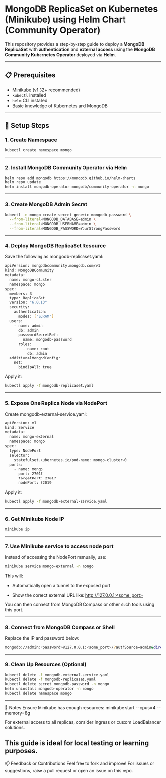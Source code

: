 # MongoDB ReplicaSet on Kubernetes (Minikube) using Helm Chart (Community Operator)

This repository provides a step-by-step guide to deploy a **MongoDB ReplicaSet** with **authentication** and **external access** using the **MongoDB Community Kubernetes Operator** deployed via **Helm**.

---

## 📋 Prerequisites

- [Minikube](https://minikube.sigs.k8s.io/docs/start/) (v1.32+ recommended)
- `kubectl` installed
- `helm` CLI installed
- Basic knowledge of Kubernetes and MongoDB

---

## 🚀 Setup Steps

### 1. Create Namespace

```bash
kubectl create namespace mongo
```
---

### 2. Install MongoDB Community Operator via Helm
```bash
helm repo add mongodb https://mongodb.github.io/helm-charts
helm repo update
helm install mongodb-operator mongodb/community-operator -n mongo
```
---

### 3. Create MongoDB Admin Secret
```bash
kubectl -n mongo create secret generic mongodb-password \
  --from-literal=MONGODB_DATABASE=admin \
  --from-literal=MONGODB_USERNAME=admin \
  --from-literal=MONGODB_PASSWORD=YourStrongPassword
```
----  
### 4. Deploy MongoDB ReplicaSet Resource

Save the following as mongodb-replicaset.yaml:

```bash
apiVersion: mongodbcommunity.mongodb.com/v1
kind: MongoDBCommunity
metadata:
  name: mongo-cluster
  namespace: mongo
spec:
  members: 3
  type: ReplicaSet
  version: "6.0.13"
  security:
    authentication:
      modes: ["SCRAM"]
  users:
    - name: admin
      db: admin
      passwordSecretRef:
        name: mongodb-password
      roles:
        - name: root
          db: admin
  additionalMongodConfig:
    net:
      bindIpAll: true
```	  
Apply it:

```bash
kubectl apply -f mongodb-replicaset.yaml
```
---
### 5. Expose One Replica Node via NodePort
Create mongodb-external-service.yaml:
```bash
apiVersion: v1
kind: Service
metadata:
  name: mongo-external
  namespace: mongo
spec:
  type: NodePort
  selector:
    statefulset.kubernetes.io/pod-name: mongo-cluster-0
  ports:
    - name: mongo
      port: 27017
      targetPort: 27017
      nodePort: 32019
```
Apply it:
```bash
kubectl apply -f mongodb-external-service.yaml
```
---
### 6. Get Minikube Node IP
```bash
minikube ip
```
---

### 7. Use Minikube service to access node port
Instead of accessing the NodePort manually, use:
```bash
minikube service mongo-external -n mongo
```
This will:

* Automatically open a tunnel to the exposed port

* Show the correct external URL like:
http://127.0.0.1:<some_port>

You can then connect from MongoDB Compass or other such tools using this port.

---
### 8. Connect from MongoDB Compass or Shell
Replace the IP and password below:

```bash
mongodb://admin:<password>@127.0.0.1:<some_port>/?authSource=admin&directConnection=true
```
---
### 9. Clean Up Resources (Optional)
```bash
kubectl delete -f mongodb-external-service.yaml
kubectl delete -f mongodb-replicaset.yaml
kubectl delete secret mongodb-password -n mongo
helm uninstall mongodb-operator -n mongo
kubectl delete namespace mongo
```
---

📝 Notes
Ensure Minikube has enough resources: minikube start --cpus=4 --memory=8g

For external access to all replicas, consider Ingress or custom LoadBalancer solutions.

This guide is ideal for local testing or learning purposes.
----

📫 Feedback or Contributions
Feel free to fork and improve! For issues or suggestions, raise a pull request or open an issue on this repo.

